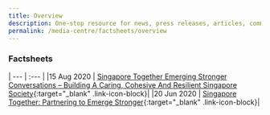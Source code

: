 ```yaml
---
title: Overview
description: One-stop resource for news, press releases, articles, commentary and speeches.
permalink: /media-centre/factsheets/overview
---
```


### Factsheets

| --- | :--- |
|15 Aug 2020 | [Singapore Together Emerging Stronger Conversations – Building A Caring, Cohesive And Resilient Singapore Society](/files/Factsheet_Singapore_Together_Emerging_Stronger_Conversations_Building_a_Caring_Cohesive_and_Resilient_Singapore_Society.pdf){:target="_blank" .link-icon-block}|
|20 Jun 2020 | [Singapore Together: Partnering to Emerge Stronger](/files/Factsheet_Singapore_Together_Partnering_to_Emerge_Stronger_20_June.pdf){:target="_blank" .link-icon-block}|
